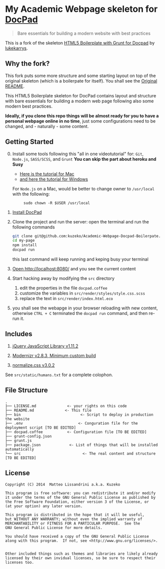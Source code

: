 # My Academic Webpage skeleton for [DocPad](https://github.com/bevry/docpad)

>   Bare essentials for building a modern website with best practices

This is a fork of the skeleton [HTML5 Boilerplate with Grunt for Docpad](https://github.com/lukekarrys/html5-boilerplate.docpad) by [lukekarrys](https://github.com/lukekarrys).


## Why the fork?
This fork puts some more structure and some starting layout on top of the original skeleton (which is a boilerpate for itself). 
You shall see the [Original README](https://github.com/lukekarrys/html5-boilerplate.docpad/blob/master/README.md).

This HTML5 Boilerplate skeleton for DocPad contains layout and structure with bare essentials for building a modern web page following also some modern best practices. 

**Ideally, if you clone this repo things will be almost ready for you to have a personal webpage online in no time**, just some configurations need to be changed, and - naturally - some content.


## Getting Started

0. Install some tools following this "all in one videotutorial" for: `Git`, `Node.js`, `SASS/SCSS`, and `Grunt`
    __You can skip the part about  heroku and Susy__

   -  [Here is the tutorial for Mac](https://www.youtube.com/watch?v=2Pjfs6lxFGo)
   -  [and here the tutorial for Windows](https://www.youtube.com/watch?v=kXikXodx-y4)
   
    For `Node.js` on a Mac, would be better to change owner to `/usr/local` with the following:

            sudo chown -R $USER /usr/local

1. [Install DocPad](https://github.com/bevry/docpad)

2. Clone the project and run the server: open the terminal and run the following commands

	``` bash
	git clone git@github.com:kuzeko/Academic-Webpage-Docpad-Boilerpate.git my-page
	cd my-page
	npm install
	docpad run
	```
    this last command will keep running and keping busy your terminal

3. [Open http://localhost:8080/](http://localhost:8080/) and you see the current content

4. Start hacking away by modifying the `src` directory
    1. edit the properties in the file `docpad.coffee`
    2. customize the variables in `src/render/styles/style.css.scss` 
    3. replace the text in `src/render/index.html.eco`

5. you shall see the webapge in your browser reloading with new content, otherwise `CTRL + C` terminated the `docpad run` command, and then re-run it.


## Includes

1. [jQuery JavaScript Library v1.11.2](http://jquery.com/)

2. [Modernizr v2.8.3, Minimum custom build](http://modernizr.com/)

3. [normalize.css v3.0.2](http://necolas.github.io/normalize.css/)

See `src/static/humans.txt` for a complete colophon.

## File Structure

    .
    ├── LICENSE.md              <- your rights on this code
    ├── README.md              <- This file
    ├── bin                           <- Script to deploy in production the website
    ├── .env                         <- Conguration file for the deployment script [TO BE EDITED]
    ├── docpad.coffee           <- Configuration file [TO BE EDITED]
    ├── grunt-config.json      
    ├── grunt.js
    ├── package.json             <- List of things that will be installed automatically
    └── src                            <- The real content and structure [TO BE EDITED]

## License
    
    Copyright (C) 2014  Matteo Lissandrini a.k.a. Kuzeko

    This program is free software: you can redistribute it and/or modify
    it under the terms of the GNU General Public License as published by
    the Free Software Foundation, either version 3 of the License, or
    (at your option) any later version.

    This program is distributed in the hope that it will be useful,
    but WITHOUT ANY WARRANTY; without even the implied warranty of
    MERCHANTABILITY or FITNESS FOR A PARTICULAR PURPOSE.  See the
    GNU General Public License for more details.

    You should have received a copy of the GNU General Public License
    along with this program.  If not, see <http://www.gnu.org/licenses/>.


    Other included things such as themes and libraries are likely already 
    licensed by their own invidual licenses, so be sure to respect their licenses too.

